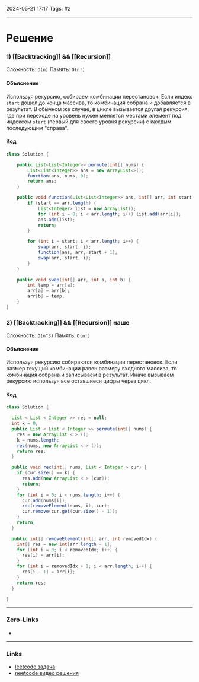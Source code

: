 2024-05-21 17:17
Tags: #z

___
# Решение
### 1) [[Backtracking]] && [[Recursion]]
Сложность: `O(n)`
Память: `O(n!)`
#### Объяснение
Используя рекурсию, собираем комбинации перестановок. Если индекс `start` дошел до конца массива, то комбинация собрана и добавляется в результат. 
В обычном же случае, в цикле вызывается другая рекурсия, где при переходе на уровень нужен меняется местами элемент под индексом `start` (первый для своего уровня рекурсии) с каждым последующим "справа".
#### Код
```java
class Solution {

    public List<List<Integer>> permute(int[] nums) {
        List<List<Integer>> ans = new ArrayList<>();
        function(ans, nums, 0);
        return ans;
    }

    public void function(List<List<Integer>> ans, int[] arr, int start) {
        if (start == arr.length) {
            List<Integer> list = new ArrayList();
            for (int i = 0; i < arr.length; i++) list.add(arr[i]);
            ans.add(list);
            return;
        }

        for (int i = start; i < arr.length; i++) {
            swap(arr, start, i);
            function(ans, arr, start + 1);
            swap(arr, start, i);
        }
    }

    public void swap(int[] arr, int a, int b) {
        int temp = arr[a];
        arr[a] = arr[b];
        arr[b] = temp;
    }
}
```
### 2) [[Backtracking]] && [[Recursion]] наше
Сложность: `O(n^3)`
Память: `O(n!)`
#### Объяснение
Используя рекурсию собираются комбинации перестановок. Если размер текущий комбинации равен размеру входного массива, то комбинация собрана и записываем в результат. Иначе вызываем рекурсию используя все оставшиеся цифры через цикл.

#### Код
```java
class Solution {

  List < List < Integer >> res = null;
  int k = 0;
  public List < List < Integer >> permute(int[] nums) {
    res = new ArrayList < > ();
    k = nums.length;
    rec(nums, new ArrayList < > ());
    return res;
  }

  public void rec(int[] nums, List < Integer > cur) {
    if (cur.size() == k) {
      res.add(new ArrayList < > (cur));
      return;
    }
    for (int i = 0; i < nums.length; i++) {
      cur.add(nums[i]);
      rec(removeElement(nums, i), cur);
      cur.remove(cur.get(cur.size() - 1));
    }
    return;
  }

  public int[] removeElement(int[] arr, int removedIdx) {
    int[] res = new int[arr.length - 1];
    for (int i = 0; i < removedIdx; i++) {
      res[i] = arr[i];
    }
    for (int i = removedIdx + 1; i < arr.length; i++) {
      res[i - 1] = arr[i];
    }
    return res;
  }

}
```
___
### Zero-Links
- 

___
### Links
- [leetcode задача]()
- [neetcode видео решения]()